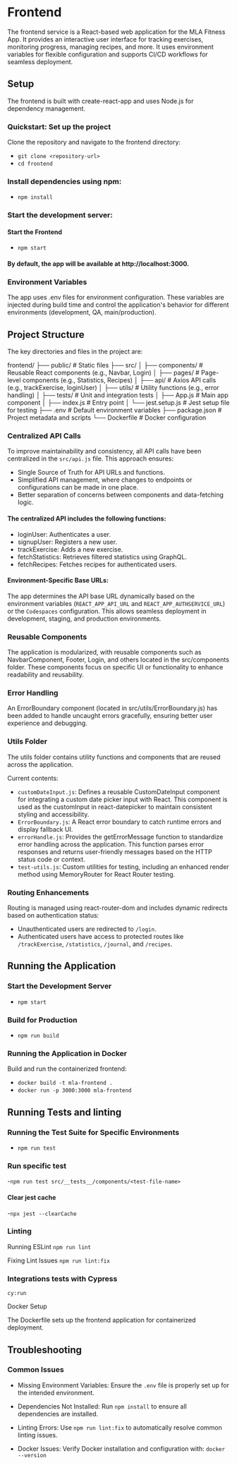 # Frontend
The frontend service is a React-based web application for the MLA Fitness App. It provides an interactive user interface for tracking exercises, monitoring progress, managing recipes, and more. It uses environment variables for flexible configuration and supports CI/CD workflows for seamless deployment.

## Setup
The frontend is built with create-react-app and uses Node.js for dependency management.

### Quickstart: Set up the project
Clone the repository and navigate to the frontend directory:

- `git clone <repository-url>`
- `cd frontend`

### Install dependencies using npm:
- `npm install`

### Start the development server:
#### Start the Frontend 

- `npm start`

#### By default, the app will be available at http://localhost:3000.

### Environment Variables
The app uses .env files for environment configuration. These variables are injected during build time and control the application's behavior for different environments (development, QA, main/production).

## Project Structure
The key directories and files in the project are:

frontend/
├── public/                # Static files
├── src/
│   ├── components/        # Reusable React components (e.g., Navbar, Login)
│   ├── pages/             # Page-level components (e.g., Statistics, Recipes)
│   ├── api/               # Axios API calls (e.g., trackExercise, loginUser)
│   ├── utils/             # Utility functions (e.g., error handling)
│   ├── tests/             # Unit and integration tests
│   ├── App.js             # Main app component
│   ├── index.js           # Entry point
│   └── jest.setup.js      # Jest setup file for testing
├── .env                   # Default environment variables
├── package.json           # Project metadata and scripts
└── Dockerfile             # Docker configuration

### Centralized API Calls
To improve maintainability and consistency, all API calls have been centralized in the `src/api.js` file. This approach ensures:

- Single Source of Truth for API URLs and functions.
- Simplified API management, where changes to endpoints or configurations can be made in one place.
- Better separation of concerns between components and data-fetching logic.

#### The centralized API includes the following functions:

- loginUser: Authenticates a user.
- signupUser: Registers a new user.
- trackExercise: Adds a new exercise.
- fetchStatistics: Retrieves filtered statistics using GraphQL.
- fetchRecipes: Fetches recipes for authenticated users.

#### Environment-Specific Base URLs:

The app determines the API base URL dynamically based on the environment variables (`REACT_APP_API_URL` and `REACT_APP_AUTHSERVICE_URL`) or the `Codespaces` configuration. This allows seamless deployment in development, staging, and production environments.

### Reusable Components
The application is modularized, with reusable components such as NavbarComponent, Footer, Login, and others located in the src/components folder. These components focus on specific UI or functionality to enhance readability and reusability.

### Error Handling
An ErrorBoundary component (located in src/utils/ErrorBoundary.js) has been added to handle uncaught errors gracefully, ensuring better user experience and debugging.

### Utils Folder
The utils folder contains utility functions and components that are reused across the application. 

Current contents:

- `customDateInput.js`: Defines a reusable CustomDateInput component for integrating a custom date picker input with React. This component is used as the customInput in react-datepicker to maintain consistent styling and accessibility.
- `ErrorBoundary.js`: A React error boundary to catch runtime errors and display fallback UI.
- `errorHandle.js`: Provides the getErrorMessage function to standardize error handling across the application. This function parses error responses and returns user-friendly messages based on the HTTP status code or context.
- `test-utils.js`: Custom utilities for testing, including an enhanced render method using MemoryRouter for React Router testing.

### Routing Enhancements
Routing is managed using react-router-dom and includes dynamic redirects based on authentication status:

- Unauthenticated users are redirected to `/login`.
- Authenticated users have access to protected routes like `/trackExercise`, `/statistics`, `/journal`, and `/recipes`.

## Running the Application

### Start the Development Server
- `npm start`

### Build for Production
- `npm run build`

### Running the Application in Docker
Build and run the containerized frontend:

- `docker build -t mla-frontend .`
- `docker run -p 3000:3000 mla-frontend`

## Running Tests and linting

### Running the Test Suite for Specific Environments

- `npm run test`

### Run specific test 
-`npm run test src/__tests__/components/<test-file-name>`

#### Clear jest cache
-`npx jest --clearCache`

### Linting
Running ESLint
`npm run lint`

Fixing Lint Issues
`npm run lint:fix`

### Integrations tests with Cypress
`cy:run`

Docker Setup

The Dockerfile sets up the frontend application for containerized deployment.
## Troubleshooting

### Common Issues
- Missing Environment Variables: Ensure the `.env` file is properly set up for the intended environment.

- Dependencies Not Installed: Run `npm install` to ensure all dependencies are installed.

- Linting Errors: Use `npm run lint:fix` to automatically resolve common linting issues.

- Docker Issues: Verify Docker installation and configuration with:
`docker --version`